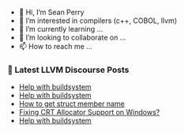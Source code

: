 - 👋 Hi, I’m Sean Perry
- 👀 I’m interested in compilers (c++, COBOL, llvm)
- 🌱 I’m currently learning ...
- 💞️ I’m looking to collaborate on ...
- 📫 How to reach me ...

<!---
s66perry/s66perry is a ✨ special ✨ repository because its `README.md` (this file) appears on your GitHub profile.
You can click the Preview link to take a look at your changes.
--->
### 📕 Latest LLVM Discourse Posts

<!-- DISCOURSE-LLVM:START -->
- [Help with buildsystem](https://discourse.llvm.org/t/help-with-buildsystem/73546#post_7)
- [Help with buildsystem](https://discourse.llvm.org/t/help-with-buildsystem/73546#post_6)
- [How to get struct member name](https://discourse.llvm.org/t/how-to-get-struct-member-name/73522#post_7)
- [Fixing CRT Allocator Support on Windows?](https://discourse.llvm.org/t/fixing-crt-allocator-support-on-windows/73525#post_14)
- [Help with buildsystem](https://discourse.llvm.org/t/help-with-buildsystem/73546#post_5)
<!-- DISCOURSE-LLVM:END -->
